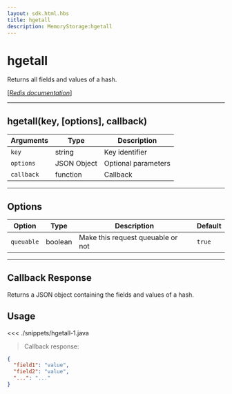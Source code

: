 ```yaml
---
layout: sdk.html.hbs
title: hgetall
description: MemoryStorage:hgetall
---
```


# hgetall

Returns all fields and values of a hash.

[[_Redis documentation_]](https://redis.io/commands/hgetall)

---

## hgetall(key, [options], callback)

| Arguments  | Type        | Description         |
| ---------- | ----------- | ------------------- |
| `key`      | string      | Key identifier      |
| `options`  | JSON Object | Optional parameters |
| `callback` | function    | Callback            |

---

## Options

| Option     | Type    | Description                       | Default |
| ---------- | ------- | --------------------------------- | ------- |
| `queuable` | boolean | Make this request queuable or not | `true`  |

---

## Callback Response

Returns a JSON object containing the fields and values of a hash.

## Usage

<<< ./snippets/hgetall-1.java

> Callback response:

```json
{
  "field1": "value",
  "field2": "value",
  "...": "..."
}
```
